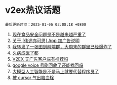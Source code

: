 # v2ex热议话题

`最后更新时间：2025-01-06 03:08:18 +0800`

1. [现在食品安全问题是不是越来越严重了](https://www.v2ex.com/t/1102614)
1. [关于 [伟途亦可思] App 加广告说明](https://www.v2ex.com/t/1102656)
1. [我转发了一张图到前端群，大周末的群里已经爆炸了](https://www.v2ex.com/t/1102700)
1. [久病成医了都](https://www.v2ex.com/t/1102611)
1. [V2EX 无广告客户端有推荐吗](https://www.v2ex.com/t/1102637)
1. [google voice 号刚回收了还能找回吗](https://www.v2ex.com/t/1102604)
1. [大模型人工智能是不是马上就要代替程序员了](https://www.v2ex.com/t/1102613)
1. [被 cursor 气出脑血栓](https://www.v2ex.com/t/1102687)

